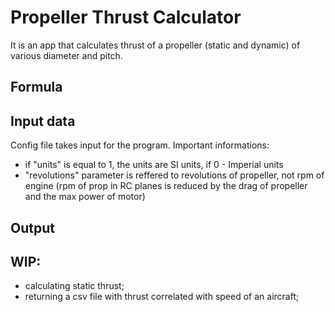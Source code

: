 # Propeller Thrust Calculator

It is an app that calculates thrust of a propeller (static and dynamic) of various diameter and pitch.

## Formula

## Input data
Config file takes input for the program.
Important informations:
- if "units" is equal to 1, the units are SI units, if 0 - Imperial units
- "revolutions" parameter is reffered to revolutions of propeller, not rpm of engine (rpm of prop in RC planes is reduced by the drag of propeller and the max power of motor)
## Output

## WIP:
- calculating static thrust;
- returning a csv file with thrust correlated with speed of an aircraft;


